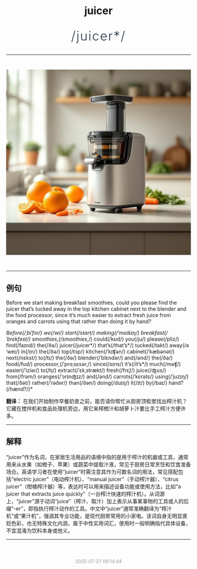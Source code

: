 <div align="center">

# juicer

<div style="margin: 30px 0;">
<h1 style="font-size: 2.5em; font-weight: 300; letter-spacing: 2px; margin: 0; color: #2c3e50;">
/juicer*/
</h1>
</div>

</div>

---

<div align="center" style="margin: 40px 0;">

![juicer](images/juicer.png)

</div>

---

## 例句

Before we start making breakfast smoothies, could you please find the juicer that’s tucked away in the top kitchen cabinet next to the blender and the food processor, since it’s much easier to extract fresh juice from oranges and carrots using that rather than doing it by hand?

*Before(/ˌbiˈfɔr/) we(/wi/) start(/stɑrt/) making(/ˈmeɪkɪŋ/) breakfast(/ˈbrɛkfəst/) smoothies,(/smoothies*,/) could(/kʊd/) you(/ju/) please(/pliz/) find(/faɪnd/) the(/ðə/) juicer(/juicer*/) that’s(/that’s*/) tucked(/təkt/) away(/əˈweɪ/) in(/ɪn/) the(/ðə/) top(/tɔp/) kitchen(/ˈkɪʧən/) cabinet(/ˈkæbənət/) next(/nɛkst/) to(/tɪ/) the(/ðə/) blender(/ˈblɛndər/) and(/ənd/) the(/ðə/) food(/fud/) processor,(/ˈprɑˌsɛsər,/) since(/sɪns/) it’s(/it’s*/) much(/məʧ/) easier(/ˈiziər/) to(/tɪ/) extract(/ˈɛkˌstrækt/) fresh(/frɛʃ/) juice(/ʤus/) from(/frəm/) oranges(/ˈɔrɪnʤɪz/) and(/ənd/) carrots(/ˈkɛrəts/) using(/ˈjuzɪŋ/) that(/ðət/) rather(/ˈrəðər/) than(/ðən/) doing(/duɪŋ/) it(/ɪt/) by(/baɪ/) hand?(/hænd?/)*

**翻译：** 在我们开始制作早餐奶昔之前，能否请你帮忙从厨房顶柜里找出榨汁机？它藏在搅拌机和食品处理机旁边，用它来榨橙汁和胡萝卜汁要比手工榨汁方便许多。

---

## 解释

“juicer”作为名词，在家居生活用品的语境中指的是用于榨汁的机器或工具，通常用来从水果（如橙子、苹果）或蔬菜中提取汁液，常见于厨房日常烹饪和饮食准备场合。英语学习者在使用“juicer”时需注意其作为可数名词的用法，常见搭配包括“electric juicer”（电动榨汁机）、“manual juicer”（手动榨汁器）、“citrus juicer”（柑橘榨汁器）等，表达时可以用来描述设备功能或使用方法，比如“a juicer that extracts juice quickly”（一台榨汁快速的榨汁机）。从词源上，“juicer”源于动词“juice”（榨汁、取汁）加上表示从事某事物的工具或人的后缀“-er”，即指执行榨汁动作的工具。中文中“juicer”通常准确翻译为“榨汁机”或“果汁机”，强调其专业功能，是现代厨房常用的小家电。该词自身无明显褒贬色彩，也无特殊文化内涵，属于中性实用词汇，使用时一般明确指代具体设备，不宜混淆为饮料本身或他义。


---

<div align="center" style="margin-top: 50px;">
<small style="color: #999; font-size: 0.9em;">2025-07-27 09:14:04</small>
</div>
